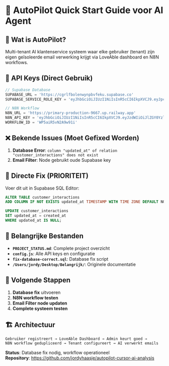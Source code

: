 # 🚀 AutoPilot Quick Start Guide voor AI Agent

## 🎯 Wat is AutoPilot?
Multi-tenant AI klantenservice systeem waar elke gebruiker (tenant) zijn eigen geïsoleerde email verwerking krijgt via LoveAble dashboard en N8N workflows.

## 🔑 API Keys (Direct Gebruik)
```javascript
// Supabase Database
SUPABASE_URL = 'https://cgrlfbolenwynpbvfeku.supabase.co'
SUPABASE_SERVICE_ROLE_KEY = 'eyJhbGciOiJIUzI1NiIsInR5cCI6IkpXVCJ9.eyJpc3MiOiJzdXBhYmFzZSIsInJlZiI6ImNncmxmYm9sZW53eW5wYnZmZWt1Iiwicm9sZSI6InNlcnZpY2Vfcm9sZSIsImlhdCI6MTc1Mzc4OTQwOCwiZXhwIjoyMDY5MzY1NDA4fQ.0QKyqBtoHxnn04T3hA0mv5lEbZSKfauysqrNGhMeACY'

// N8N Workflow
N8N_URL = 'https://primary-production-9667.up.railway.app'
N8N_API_KEY = 'eyJhbGciOiJIUzI1NiIsInR5cCI6IkpXVCJ9.eyJzdWIiOiJlZGY0YzllZC00ZDE1LTQxODUtOGU1Ny1hN2NlNTIwNjBlNGMiLCJpc3MiOiJuOG4iLCJhdWQiOiJwdWJsaWMtYXBpIiwiaWF0IjoxNzU1MTY2NTY2LCJleHAiOjE3NTc3MzYwMDB9.awhRu46eFbhMPFAiv7hgFTtxLTIwpxFF7ebmXMkFPiM'
WORKFLOW_ID = 'WP5aiR5vN2A9w91i'
```

## ❌ Bekende Issues (Moet Gefixed Worden)
1. **Database Error**: `column "updated_at" of relation "customer_interactions" does not exist`
2. **Email Filter**: Node gebruikt oude Supabase key

## 🔧 Directe Fix (PRIORITEIT)
Voer dit uit in Supabase SQL Editor:
```sql
ALTER TABLE customer_interactions 
ADD COLUMN IF NOT EXISTS updated_at TIMESTAMP WITH TIME ZONE DEFAULT NOW();

UPDATE customer_interactions 
SET updated_at = created_at 
WHERE updated_at IS NULL;
```

## 📁 Belangrijke Bestanden
- **`PROJECT_STATUS.md`**: Complete project overzicht
- **`config.js`**: Alle API keys en configuratie
- **`fix-database-correct.sql`**: Database fix script
- **`/Users/jordy/Desktop/Belangrijk/`**: Originele documentatie

## 🎯 Volgende Stappen
1. **Database fix** uitvoeren
2. **N8N workflow testen**
3. **Email Filter node updaten**
4. **Complete systeem testen**

## 🏗️ Architectuur
```
Gebruiker registreert → LoveAble Dashboard → Admin keurt goed → 
N8N workflow gedupliceerd → Tenant configureert → AI verwerkt emails
```

**Status**: Database fix nodig, workflow operationeel  
**Repository**: https://github.com/jordyhaasje/autopilot-cursor-ai-analysis
